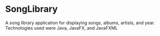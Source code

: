 # SongLibrary
A song library application for displaying songs, albums, artists, and year. 
Technologies used were Java, JavaFX, and JavaFXML
